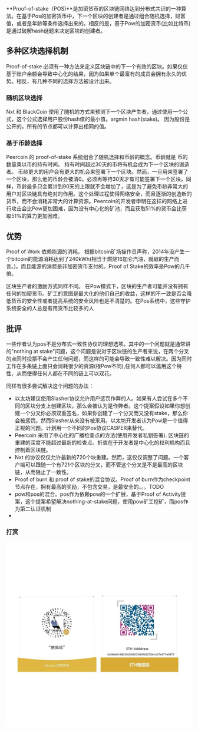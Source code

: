 **Proof-of-stake（POS)**是加密货币的区块链网络达到分布式共识的一种算法。在基于Pos的加密货币中，下一个区块的创建者是通过组合随机选择，财富值，或者是年龄等条件选择出来的。相反的是，基于Pow的加密货币(比如比特币)是通过破解hash谜题来决定区块的创建者。

## 多种区块选择机制

Proof-of-stake 必须有一种方法来定义区块链中的下一个有效的区块。如果仅仅基于账户余额会导致中心化的结果，因为如果单个最富有的成员会拥有永久的优势。相反，有几种不同的选择方法被设计出来。

### 随机区块选择

Nxt 和 BlackCoin 使用了随机的方式来预测下一个区块产生者，通过使用一个公式，这个公式选择用户股份hash值的最小值。argmin hash(stake)。 因为股份是公开的，所有的节点都可以计算出相同的值。

### 基于币龄选择

Peercoin 的 proof-of-stake 系统组合了随机选择和币龄的概念。币龄就是 币的数量乘以币的持有时间。 持有时间超过30天的币将有机会成为下一个区块的锻造者。 币龄更大的用户会有更大的机会来签署下一个区块。然而，一旦用来签署了一个区块，那么他的币龄会被清0。必须再等待30天才有可能签署下一个区块。同样，币龄最多只会累计到90天的上限就不会增加了，这是为了避免币龄非常大的用户对区块链具有绝对的作用。这个处理过程使得网络安全，而且逐渐的创造新的货币，而不会消耗非常大的计算资源。Peercoin的开发者申明在这样的网络上进行攻击会比Pow更加困难，因为没有中心化的矿池，而且获取51%的货币会比获取51%的算力更加困难。

## 优势

Proof of Work 依赖能源的消耗。 根据bitcoin矿场操作员声称，2014年没产生一个bitcoin的能源消耗达到了240kWh(相当于燃烧16加仑汽油，就碳的生产而言。)。而且能源的消费是非加密货币支付的。Proof of Stake的效率是Pow的几千倍。

区块生产者的激励方式同样不同。 在Pow模式下，区块的生产者可能并没有拥有任何的加密货币。矿工的意图是最大化的他们自己的收益，这样的不一致是否会降低货币的安全性或者提高系统的安全风险也是不清楚的。在Pos系统中，这些守护系统安全的人总是有用货币比较多的人

## 批评

一些作者认为pos不是分布式一致性协议的理想选项。其中的一个问题就是通常讲的"nothing at stake"问题，这个问题是说对于区块链的生产者来说，在两个分叉的点同时投票不会产生任何问题，而这样的可能会导致一致性难以解决。因为同时工作在多条链上面只会消耗很少的资源(根Pow不同),任何人都可以滥用这个特性，从而使得任何人都在不同的链上可以双花。

同样有很多尝试解决这个问题的办法：

- 以太坊建议使用Slasher协议允许用户惩罚作弊的人。如果有人尝试在多个不同的区块分支上创建区块，那么会被认为是作弊者。这个提案假设如果你想创建一个分叉你必须双重签名，如果你创建了一个分叉而又没有stake，那么你会被惩罚。然而Slasher从来没有被采用。以太坊开发者认为Pow是一个值得正视的问题。计划用一个不同的Pos协议CASPER来替代。
- Peercoin 采用了中心化的广播检查点的方法(使用开发者私钥签署). 区块链的重建的深度不能超过最新的检查点。折衷在于开发者是中心化的权利机构而且控制着区块链。
- Nxt 的协议仅仅允许最新的720个块重建。然而，这仅仅调整了问题。一个客户端可以跟随一个有721个区块的分叉，而不管这个分叉是不是最高的区块链，从而阻止了一致性。
- Proof of burn 和 proof of stake的混合协议。Proof of burn作为checkpoint节点存在，拥有最高的奖励，不包含交易，是最安全的。。。TODO
- pow和pos的混合。pos作为依赖pow的一个扩展，基于Proof of Activity提案，这个提案希望解决nothing-at-stake问题，使用pow矿工挖矿，而pos作为第二认证机制
- 
### 打赏
![](images/thanks.jpeg)